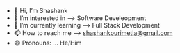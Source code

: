 - 👋 Hi, I’m Shashank
- 👀 I’m interested in --> Software Develeopment
- 🌱 I’m currently learning --> Full Stack Development
- 📫 How to reach me --> shashankpurimetla@gmail.com
- 😄 Pronouns: ... He/Him

<!---
Vintage027/Vintage027 is a ✨ special ✨ repository because its `README.md` (this file) appears on your GitHub profile.
You can click the Preview link to take a look at your changes.
--->
